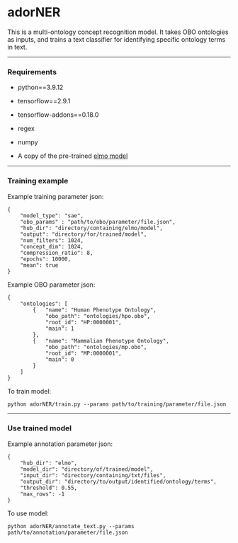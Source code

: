 # adorNER

This is a multi-ontology concept recognition model. It takes OBO ontologies as inputs, and trains a text classifier for identifying specific ontology terms in text. 

----------

### Requirements

- python==3.9.12

- tensorflow==2.9.1

- tensorflow-addons==0.18.0

- regex

- numpy

- A copy of the pre-trained [elmo model](https://tfhub.dev/google/elmo/3)

----------

### Training example

Example training parameter json:
```{json}
{
    "model_type": "sae",
    "obo_params" : "path/to/obo/parameter/file.json",
    "hub_dir": "directory/containing/elmo/model",
    "output": "directory/for/trained/model",
    "num_filters": 1024,
    "concept_dim": 1024,
    "compression_ratio": 8,
    "epochs": 10000,
    "mean": true
}
```

Example OBO parameter json:
```{json}
{
    "ontologies": [
        {   "name": "Human Phenotype Ontology",
            "obo_path": "ontologies/hpo.obo",
            "root_id": "HP:0000001",
            "main": 1
        },
        {   "name": "Mammalian Phenotype Ontology",
            "obo_path": "ontologies/mp.obo",
            "root_id": "MP:0000001",
            "main": 0
        }
    ]
}
```

To train model:
```{bash}
python adorNER/train.py --params path/to/training/parameter/file.json
```

-----

### Use trained model

Example annotation parameter json:
```
{
    "hub_dir": "elmo",
    "model_dir": "directory/of/trained/model",
    "input_dir": "directory/containing/txt/files",
    "output_dir": "directory/to/output/identified/ontology/terms",
    "threshold": 0.55,
    "max_rows": -1
}
```

To use model:
```
python adorNER/annotate_text.py --params path/to/annotation/parameter/file.json
```

